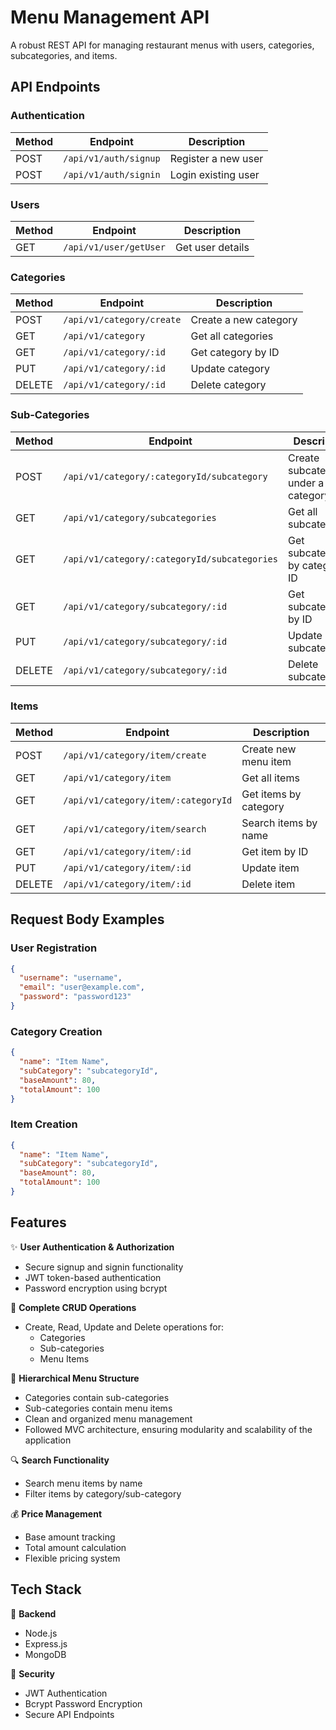 # Menu Management API

A robust REST API for managing restaurant menus with users, categories, subcategories, and items.

## API Endpoints

### Authentication

| Method | Endpoint              | Description         |
| ------ | --------------------- | ------------------- |
| POST   | `/api/v1/auth/signup` | Register a new user |
| POST   | `/api/v1/auth/signin` | Login existing user |

### Users

| Method | Endpoint               | Description      |
| ------ | ---------------------- | ---------------- |
| GET    | `/api/v1/user/getUser` | Get user details |

### Categories

| Method | Endpoint                  | Description           |
| ------ | ------------------------- | --------------------- |
| POST   | `/api/v1/category/create` | Create a new category |
| GET    | `/api/v1/category`        | Get all categories    |
| GET    | `/api/v1/category/:id`    | Get category by ID    |
| PUT    | `/api/v1/category/:id`    | Update category       |
| DELETE | `/api/v1/category/:id`    | Delete category       |

### Sub-Categories

| Method | Endpoint                                     | Description                         |
| ------ | -------------------------------------------- | ----------------------------------- |
| POST   | `/api/v1/category/:categoryId/subcategory`   | Create subcategory under a category |
| GET    | `/api/v1/category/subcategories`             | Get all subcategories               |
| GET    | `/api/v1/category/:categoryId/subcategories` | Get subcategories by category ID    |
| GET    | `/api/v1/category/subcategory/:id`           | Get subcategory by ID               |
| PUT    | `/api/v1/category/subcategory/:id`           | Update subcategory                  |
| DELETE | `/api/v1/category/subcategory/:id`           | Delete subcategory                  |

### Items

| Method | Endpoint                            | Description           |
| ------ | ----------------------------------- | --------------------- |
| POST   | `/api/v1/category/item/create`      | Create new menu item  |
| GET    | `/api/v1/category/item`             | Get all items         |
| GET    | `/api/v1/category/item/:categoryId` | Get items by category |
| GET    | `/api/v1/category/item/search`      | Search items by name  |
| GET    | `/api/v1/category/item/:id`         | Get item by ID        |
| PUT    | `/api/v1/category/item/:id`         | Update item           |
| DELETE | `/api/v1/category/item/:id`         | Delete item           |

## Request Body Examples

### User Registration

```json
{
  "username": "username",
  "email": "user@example.com",
  "password": "password123"
}
```

### Category Creation

```json
{
  "name": "Item Name",
  "subCategory": "subcategoryId",
  "baseAmount": 80,
  "totalAmount": 100
}
```

### Item Creation

```json
{
  "name": "Item Name",
  "subCategory": "subcategoryId",
  "baseAmount": 80,
  "totalAmount": 100
}
```

## Features

✨ **User Authentication & Authorization**

- Secure signup and signin functionality
- JWT token-based authentication
- Password encryption using bcrypt

🔄 **Complete CRUD Operations**

- Create, Read, Update and Delete operations for:
  - Categories
  - Sub-categories
  - Menu Items

📑 **Hierarchical Menu Structure**

- Categories contain sub-categories
- Sub-categories contain menu items
- Clean and organized menu management
- Followed MVC architecture, ensuring modularity and scalability of the application

🔍 **Search Functionality**

- Search menu items by name
- Filter items by category/sub-category

💰 **Price Management**

- Base amount tracking
- Total amount calculation
- Flexible pricing system

## Tech Stack

🚀 **Backend**

- Node.js
- Express.js
- MongoDB

🔐 **Security**

- JWT Authentication
- Bcrypt Password Encryption
- Secure API Endpoints
